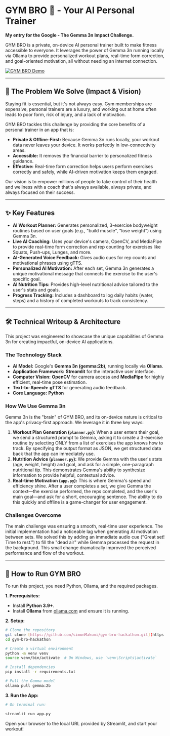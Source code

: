 # GYM BRO 🦾 - Your AI Personal Trainer
**My entry for the Google - The Gemma 3n Impact Challenge.**

GYM BRO is a private, on-device AI personal trainer built to make fitness accessible to everyone. It leverages the power of Gemma 3n running locally via Ollama to provide personalized workout plans, real-time form correction, and goal-oriented motivation, all without needing an internet connection.

[![GYM BRO Demo](https://img.youtube.com/vi/q9QmZ30MchU/0.jpg)](https://youtu.be/q9QmZ30MchU)

---
## 🌟 The Problem We Solve (Impact & Vision)
Staying fit is essential, but it's not always easy. Gym memberships are expensive, personal trainers are a luxury, and working out at home often leads to poor form, risk of injury, and a lack of motivation.

GYM BRO tackles this challenge by providing the core benefits of a personal trainer in an app that is:
* **Private & Offline-First:** Because Gemma 3n runs locally, your workout data never leaves your device. It works perfectly in low-connectivity areas.
* **Accessible:** It removes the financial barrier to personalized fitness guidance.
* **Effective:** Real-time form correction helps users perform exercises correctly and safely, while AI-driven motivation keeps them engaged.

Our vision is to empower millions of people to take control of their health and wellness with a coach that's always available, always private, and always focused on their success.

---
## ✨ Key Features
* **AI Workout Planner:** Generates personalized, 3-exercise bodyweight routines based on user goals (e.g., "build muscle", "lose weight") using Gemma 3n.
* **Live AI Coaching:** Uses your device's camera, OpenCV, and MediaPipe to provide real-time form correction and rep counting for exercises like Squats, Push-ups, Lunges, and more.
* **AI-Generated Voice Feedback:** Gives audio cues for rep counts and motivational phrases using gTTS.
* **Personalized AI Motivation:** After each set, Gemma 3n generates a unique motivational message that connects the exercise to the user's specific goal.
* **AI Nutrition Tips:** Provides high-level nutritional advice tailored to the user's stats and goals.
* **Progress Tracking:** Includes a dashboard to log daily habits (water, steps) and a history of completed workouts to track consistency.

---
## 🛠️ Technical Writeup & Architecture
This project was engineered to showcase the unique capabilities of Gemma 3n for creating impactful, on-device AI applications.

### The Technology Stack
* **AI Model:** Google's **Gemma 3n (gemma:2b)**, running locally via **Ollama**.
* **Application Framework:** **Streamlit** for the interactive user interface.
* **Computer Vision:** **OpenCV** for camera access and **MediaPipe** for highly efficient, real-time pose estimation.
* **Text-to-Speech:** **gTTS** for generating audio feedback.
* **Core Language:** **Python**

### How We Use Gemma 3n
Gemma 3n is the "brain" of GYM BRO, and its on-device nature is critical to the app's privacy-first approach. We leverage it in three key ways:

1.  **Workout Plan Generation (`planner.py`):** When a user enters their goal, we send a structured prompt to Gemma, asking it to create a 3-exercise routine by selecting ONLY from a list of exercises the app knows how to track. By specifying the output format as JSON, we get structured data back that the app can immediately use.
2.  **Nutrition Advice (`planner.py`):** We provide Gemma with the user's stats (age, weight, height) and goal, and ask for a simple, one-paragraph nutritional tip. This demonstrates Gemma's ability to synthesize information to provide helpful, contextual advice.
3.  **Real-time Motivation (`app.py`):** This is where Gemma's speed and efficiency shine. After a user completes a set, we give Gemma the context—the exercise performed, the reps completed, and the user's main goal—and ask for a short, encouraging sentence. The ability to do this quickly and offline is a game-changer for user engagement.

### Challenges Overcome
The main challenge was ensuring a smooth, real-time user experience. The initial implementation had a noticeable lag when generating AI motivation between sets. We solved this by adding an immediate audio cue ("Great set! Time to rest.") to fill the "dead air" while Gemma processed the request in the background. This small change dramatically improved the perceived performance and flow of the workout.

---
## 🚀 How to Run GYM BRO
To run this project, you need Python, Ollama, and the required packages.

**1. Prerequisites:**
* Install **Python 3.9+**.
* Install **Ollama** from [ollama.com](https://ollama.com) and ensure it is running.

**2. Setup:**
```bash
# Clone the repository
git clone [https://github.com/simonMakumi/gym-bro-hackathon.git](https://github.com/simonMakumi/gym-bro-hackathon.git)
cd gym-bro-hackathon

# Create a virtual environment
python -m venv venv
source venv/bin/activate  # On Windows, use `venv\Scripts\activate`

# Install dependencies
pip install -r requirements.txt

# Pull the Gemma model
ollama pull gemma:2b

```
**3. Run the App:**

```bash
# On terminal run:

streamlit run app.py
```

Open your browser to the local URL provided by Streamlit, and start your workout!